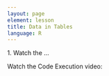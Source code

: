 ```yaml
---
layout: page
element: lesson
title: Data in Tables
language: R
---
```




1\. Watch the ...

Watch the Code Execution video:

